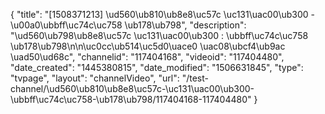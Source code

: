 {
    "title": "[1508371213] \ud560\ub810\ub8e8\uc57c \uc131\uac00\ub300 - \u00a0\ubbff\uc74c\uc758 \ub178\ub798",
    "description": "\ud560\ub798\ub8e8\uc57c \uc131\uac00\ub300 : \ubbff\uc74c\uc758 \ub178\ub798\n\n\uc0cc\ub514\uc5d0\uace0 \uac08\ubcf4\ub9ac \uad50\ud68c",
    "channelid": "117404168",
    "videoid": "117404480",
    "date_created": "1445380815",
    "date_modified": "1506631845",
    "type": "tvpage",
    "layout": "channelVideo",
    "url": "\/test-channel\/\ud560\ub810\ub8e8\uc57c-\uc131\uac00\ub300-\ubbff\uc74c\uc758-\ub178\ub798\/117404168-117404480"
}
